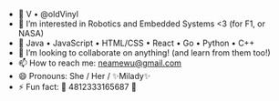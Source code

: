 - 👋 V • @oldVinyl
- 👀 I’m interested in Robotics and Embedded Systems <3 (for F1, or NASA)
- 🌱 Java • JavaScript • HTML/CSS • React • Go • Python • C++
- 💞️ I’m looking to collaborate on anything! (and learn from them too!)
- 📫 How to reach me: neamewu@gmail.com
- 😄 Pronouns: She / Her / ✨Milady✨
- ⚡ Fun fact: 🩵 4812333165687 🧡

<!---
oldVinyl/oldVinyl is a ✨ special ✨ repository because its `README.md` (this file) appears on your GitHub profile.
You can click the Preview link to take a look at your changes.
--->
